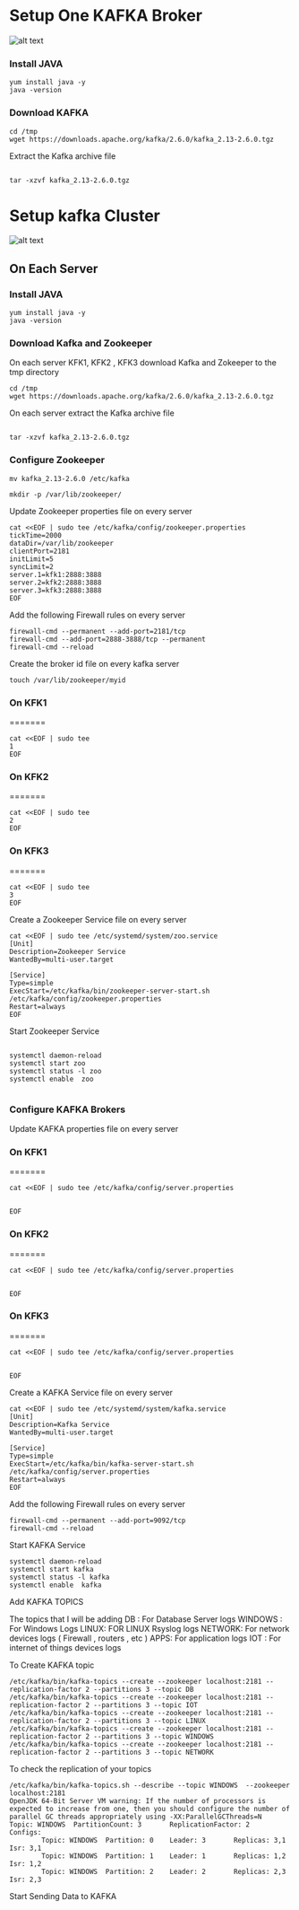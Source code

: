 # Setup One KAFKA Broker

![alt text](https://github.com/allamiro/Data-Pipelines/blob/master/KAFKA/kafka-onebroker.PNG)


### Install JAVA 

```
yum install java -y
java -version
```

### Download KAFKA

```
cd /tmp
wget https://downloads.apache.org/kafka/2.6.0/kafka_2.13-2.6.0.tgz

```

Extract the Kafka archive file 

```

tar -xzvf kafka_2.13-2.6.0.tgz

```



# Setup kafka  Cluster 

![alt text](https://github.com/allamiro/Data-Pipelines/blob/master/KAFKA/kafka-cluster.PNG)


## On Each Server

### Install JAVA 

```
yum install java -y
java -version
```

### Download Kafka and Zookeeper

On each server KFK1, KFK2 , KFK3 download Kafka and Zokeeper to the tmp directory 

```
cd /tmp
wget https://downloads.apache.org/kafka/2.6.0/kafka_2.13-2.6.0.tgz

```

On each server extract the Kafka archive file 

```

tar -xzvf kafka_2.13-2.6.0.tgz

```


### Configure Zookeeper


```
mv kafka_2.13-2.6.0 /etc/kafka

mkdir -p /var/lib/zookeeper/
```

Update Zookeeper properties file on every server

```
cat <<EOF | sudo tee /etc/kafka/config/zookeeper.properties
tickTime=2000
dataDir=/var/lib/zookeeper
clientPort=2181
initLimit=5
syncLimit=2
server.1=kfk1:2888:3888
server.2=kfk2:2888:3888
server.3=kfk3:2888:3888
EOF
```


Add the following Firewall rules on every server 

```
firewall-cmd --permanent --add-port=2181/tcp
firewall-cmd --add-port=2888-3888/tcp --permanent
firewall-cmd --reload
```
Create the broker id file on every kafka server

```
touch /var/lib/zookeeper/myid
```

### On KFK1
=======
```
cat <<EOF | sudo tee
1
EOF
```
### On KFK2
=======
```
cat <<EOF | sudo tee
2
EOF
```
### On KFK3
=======
```
cat <<EOF | sudo tee
3
EOF
```

Create a Zookeeper Service file on every server

```
cat <<EOF | sudo tee /etc/systemd/system/zoo.service
[Unit]
Description=Zookeeper Service
WantedBy=multi-user.target

[Service]
Type=simple
ExecStart=/etc/kafka/bin/zookeeper-server-start.sh /etc/kafka/config/zookeeper.properties
Restart=always
EOF
```


Start Zookeeper Service

```

systemctl daemon-reload
systemctl start zoo
systemctl status -l zoo
systemctl enable  zoo


```
### Configure KAFKA Brokers 


Update KAFKA properties file on every server

### On KFK1
=======

```
cat <<EOF | sudo tee /etc/kafka/config/server.properties


EOF
```



### On KFK2
=======

```
cat <<EOF | sudo tee /etc/kafka/config/server.properties


EOF
```


### On KFK3
=======

```
cat <<EOF | sudo tee /etc/kafka/config/server.properties


EOF
```


Create a KAFKA Service file on every server


```
cat <<EOF | sudo tee /etc/systemd/system/kafka.service
[Unit]
Description=Kafka Service
WantedBy=multi-user.target

[Service]
Type=simple
ExecStart=/etc/kafka/bin/kafka-server-start.sh /etc/kafka/config/server.properties
Restart=always
EOF
```
Add the following Firewall rules on every server 

```
firewall-cmd --permanent --add-port=9092/tcp
firewall-cmd --reload
```


Start KAFKA Service


```
systemctl daemon-reload
systemctl start kafka
systemctl status -l kafka
systemctl enable  kafka

```

Add KAFKA TOPICS  

The topics that I will be adding 
DB : For Database Server logs
WINDOWS : For Windows Logs
LINUX: FOR LINUX Rsyslog logs
NETWORK: For network devices logs ( Firewall , routers , etc )
APPS: For application logs
IOT : For internet of things devices logs



To Create KAFKA topic 

```
/etc/kafka/bin/kafka-topics --create --zookeeper localhost:2181 --replication-factor 2 --partitions 3 --topic DB
/etc/kafka/bin/kafka-topics --create --zookeeper localhost:2181 --replication-factor 2 --partitions 3 --topic IOT
/etc/kafka/bin/kafka-topics --create --zookeeper localhost:2181 --replication-factor 2 --partitions 3 --topic LINUX
/etc/kafka/bin/kafka-topics --create --zookeeper localhost:2181 --replication-factor 2 --partitions 3 --topic WINDOWS
/etc/kafka/bin/kafka-topics --create --zookeeper localhost:2181 --replication-factor 2 --partitions 3 --topic NETWORK
```

To check the replication of your topics 

```
/etc/kafka/bin/kafka-topics.sh --describe --topic WINDOWS  --zookeeper  localhost:2181
OpenJDK 64-Bit Server VM warning: If the number of processors is expected to increase from one, then you should configure the number of parallel GC threads appropriately using -XX:ParallelGCThreads=N
Topic: WINDOWS  PartitionCount: 3       ReplicationFactor: 2    Configs:
        Topic: WINDOWS  Partition: 0    Leader: 3       Replicas: 3,1   Isr: 3,1
        Topic: WINDOWS  Partition: 1    Leader: 1       Replicas: 1,2   Isr: 1,2
        Topic: WINDOWS  Partition: 2    Leader: 2       Replicas: 2,3   Isr: 2,3

```
Start Sending Data to KAFKA 

